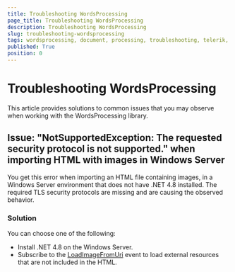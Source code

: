 ```yaml
---
title: Troubleshooting WordsProcessing
page_title: Troubleshooting WordsProcessing
description: Troubleshooting WordsProcessing
slug: troubleshooting-wordsprocessing
tags: wordsprocessing, document, processing, troubleshooting, telerik, word, docx
published: True
position: 0
---
```


# Troubleshooting WordsProcessing

This article provides solutions to common issues that you may observe when working with the WordsProcessing library.

## Issue: "NotSupportedException: The requested security protocol is not supported." when importing HTML with images in Windows Server

You get this error when importing an HTML file containing images, in a Windows Server environment that does not have .NET 4.8 installed. The required TLS security protocols are missing and are causing the observed behavior.  

### Solution

You can choose one of the following:

* Install .NET 4.8 on the Windows Server.
* Subscribe to the [LoadImageFromUri](https://docs.telerik.com/devtools/document-processing/libraries/radwordsprocessing/formats-and-conversion/html/settings?_gl=1*5qmunw*_ga*ODA0MjEzMDU2LjE2NjEyNjUxMjc.*_ga_9JSNBCSF54*MTY5MDUyNDk1Ni4yMDYuMS4xNjkwNTI1NzY1LjcuMC4w#loadimagefromuri-and-loadstylesheetfromuri-events) event to load external resources that are not included in the HTML.
